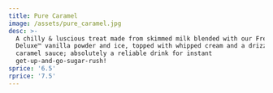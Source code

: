 ```yaml
---
title: Pure Caramel
image: /assets/pure_caramel.jpg
desc: >-
  A chilly & luscious treat made from skimmed milk blended with our French
  Deluxe™ vanilla powder and ice, topped with whipped cream and a drizzle of
  caramel sauce; absolutely a reliable drink for instant
  get-up-and-go-sugar-rush!
sprice: '6.5'
rprice: '7.5'
---
```


